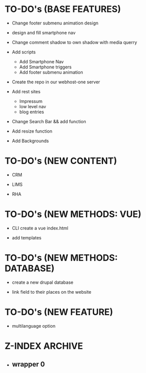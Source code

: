 # TO-DO's (BASE FEATURES)
- Change footer submenu animation design

- design and fill smartphone nav

- Change comment shadow to own shadow with media querry

- Add scripts
    - Add Smartphone Nav
    - Add Smartphone triggers
    - Add footer submenu animation

- Create the repo in our webhost-one server

- Add rest sites
    - Impressum
    - low level nav
    - blog entries

- Change Search Bar && add function

- Add resize function

- Add Backgrounds


# TO-DO's (NEW CONTENT)
- CRM

- LIMS

- RHA


# TO-DO's (NEW METHODS: VUE)
- CLI create a vue index.html

- add templates


# TO-DO's (NEW METHODS: DATABASE)
- create a new drupal database

- link field to their places on the website


# TO-DO's (NEW FEATURE)
- multilanguage option


# Z-INDEX ARCHIVE
- wrapper 0 
    - 